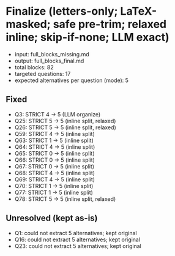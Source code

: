 # Finalize (letters-only; LaTeX-masked; safe pre-trim; relaxed inline; skip-if-none; LLM exact)
- input: full_blocks_missing.md
- output: full_blocks_final.md
- total blocks: 82
- targeted questions: 17
- expected alternatives per question (mode): 5

## Fixed
- Q3: STRICT 4 → 5 (LLM organize)
- Q25: STRICT 5 → 5 (inline split, relaxed)
- Q26: STRICT 5 → 5 (inline split, relaxed)
- Q59: STRICT 4 → 5 (inline split)
- Q63: STRICT 1 → 5 (inline split)
- Q64: STRICT 4 → 5 (inline split)
- Q65: STRICT 0 → 5 (inline split)
- Q66: STRICT 0 → 5 (inline split)
- Q67: STRICT 0 → 5 (inline split)
- Q68: STRICT 4 → 5 (inline split)
- Q69: STRICT 4 → 5 (inline split)
- Q70: STRICT 1 → 5 (inline split)
- Q77: STRICT 1 → 5 (inline split)
- Q78: STRICT 5 → 5 (inline split, relaxed)

## Unresolved (kept as-is)
- Q1: could not extract 5 alternatives; kept original
- Q16: could not extract 5 alternatives; kept original
- Q23: could not extract 5 alternatives; kept original

